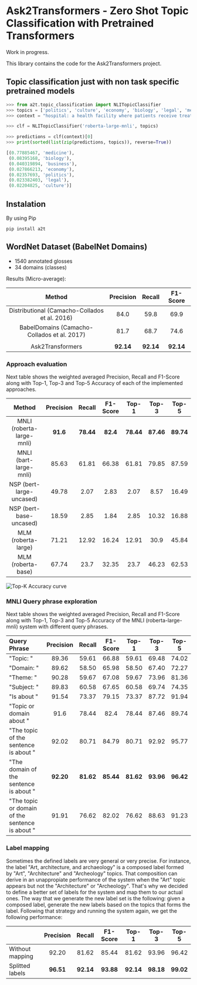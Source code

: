 # Ask2Transformers - Zero Shot Topic Classification with Pretrained Transformers

Work in progress.

This library contains the code for the Ask2Transformers project.


## Topic classification just with non task specific pretrained models

```python
>>> from a2t.topic_classification import NLITopicClassifier
>>> topics = ['politics', 'culture', 'economy', 'biology', 'legal', 'medicine', 'business']
>>> context = "hospital: a health facility where patients receive treatment."

>>> clf = NLITopicClassifier('roberta-large-mnli', topics)

>>> predictions = clf(context)[0]
>>> print(sorted(list(zip(predictions, topics)), reverse=True))

[(0.77885467, 'medicine'),
 (0.08395168, 'biology'),
 (0.040319894, 'business'),
 (0.027866213, 'economy'),
 (0.02357693, 'politics'),
 (0.023382403, 'legal'),
 (0.02204825, 'culture')]

```

## Instalation

By using Pip

```shell script
pip install a2t
```

## WordNet Dataset (BabelNet Domains)

- 1540 annotated glosses
- 34 domains (classes)

Results (Micro-average):

| Method | Precision | Recall | F1-Score |
|:------:|:---------:|:------:|:--------:|
| Distributional (Camacho-Collados et al. 2016) | 84.0 | 59.8 | 69.9 |
| BabelDomains (Camacho-Collados et al. 2017)   | 81.7 | 68.7 | 74.6 |
| | | | |
| Ask2Transformers | **92.14** | **92.14** | **92.14** |


### Approach evaluation

Next table shows the weighted averaged Precision, Recall and F1-Score along with Top-1, Top-3 and Top-5 Accuracy of each of the implemented approaches.

| Method | Precision | Recall | F1-Score | Top-1 | Top-3 | Top-5 |
|:------:|:---------:|:------:|:--------:|:-----:|:-----:|:-----:|
| MNLI (roberta-large-mnli) | **91.6** | **78.44** | **82.4** | **78.44** | **87.46** | **89.74** |
| MNLI (bart-large-mnli) | 85.63 | 61.81 | 66.38 | 61.81 | 79.85 | 87.59 |
| NSP (bert-large-uncased) | 49.78 | 2.07 | 2.83 | 2.07 | 8.57 | 16.49 |
| NSP (bert-base-uncased) | 18.59 | 2.85 | 1.84 | 2.85 | 10.32 | 16.88 |
| MLM (roberta-large) | 71.21 | 12.92 | 16.24 | 12.91 | 30.9 | 45.84 |
| MLM (roberta-base)  | 67.74 | 23.7 | 32.35 | 23.7 | 46.23 | 62.53 |

![Top-K Accuracy curve](experiments/topk_accuracy_curve.png)

### MNLI Query phrase exploration

Next table shows the weighted averaged Precision, Recall and F1-Score along with Top-1, Top-3 and Top-5 Accuracy of the MNLI (roberta-large-mnli) system with different query phrases.

| Query Phrase | Precision | Recall | F1-Score | Top-1 | Top-3 | Top-5 |
|:-------|:---------:|:------:|:--------:|:-----:|:-----:|:-----:|
| "Topic: " | 89.36 | 59.61 | 66.88 | 59.61 | 69.48 | 74.02 |
| "Domain: " | 89.62 | 58.50 | 65.98 | 58.50 | 67.40 | 72.27 |
| "Theme: " | 90.28 | 59.67 | 67.08 | 59.67 | 73.96 | 81.36 |
| "Subject: " | 89.83 | 60.58 | 67.65 | 60.58 | 69.74 | 74.35 |
| "Is about " | 91.54 | 73.37 | 79.15 | 73.37 | 87.72 | 91.94 |
| "Topic or domain about "  | 91.6 | 78.44 | 82.4 | 78.44 | 87.46 | 89.74 |
| "The topic of the sentence is about "  | 92.02 | 80.71 | 84.79 | 80.71 | 92.92 | 95.77 |
| "The domain of the sentence is about "  | **92.20** | **81.62** | **85.44** | **81.62** | **93.96** | **96.42** |
| "The topic or domain of the sentence is about "  | 91.91 | 76.62 | 82.02 | 76.62 | 88.63 | 91.23 |

### Label mapping

Sometimes the defined labels are very general or very precise. For instance, the label "Art, architecture, and archaeology" is a composed label formed by "Art", "Architecture" and "Archeology" topics. That composition can derive in an unappropiate performance of the system when the "Art" topic appears but not the "Architecture" or "Archeology". That's why we decided to define a better set of labels for the system and map them to our actual ones. The way that we generate the new label set is the following: given a composed label, generate the new labels based on the topics that forms the label. Following that strategy and running the system again, we get the following performance:

|  | Precision | Recall | F1-Score | Top-1 | Top-3 | Top-5 |
|:-------|:---------:|:------:|:--------:|:-----:|:-----:|:-----:|
| Without mapping | 92.20 | 81.62 | 85.44 | 81.62 | 93.96 | 96.42 |
| Splitted labels | **96.51** | **92.14** | **93.88** | **92.14** | **98.18** | **99.02** |
